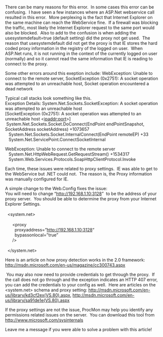 There can be many reasons for this error.&nbsp; In some cases this error&nbsp;can be confusing.&nbsp; I have seen a few instances where an ASP.Net webservice call resulted in this error.&nbsp; More perplexing is the fact that Internet Explorer on the same machine can reach the WebService fine.&nbsp; If a firewall was blocking the traffic, most likely the Internet Explorer request to the same port would also be blocked.&nbsp; Also to add to the confusion is when adding the usesystemdefault=true (default setting) did the proxy not get used.&nbsp; The reason that usesystemdefault did not get the proxy is that IE stores the hard coded proxy information in the registry of the logged on user.&nbsp; When ASP.Net runs, it is not running in the context of the currently logged on user (normally) and so it cannot read the same information that IE is reading to connect to the proxy.

Some other errors around this exeption include: WebException: Unable to connect to the remote server, SocketException (0x2751): A socket operation was attempted to an unreachable host, Socket operation encountered a dead network

Typical call stacks look something like this.  
Exception Details: System.Net.Sockets.SocketException: A socket operation was attempted to an unreachable host  
[SocketException (0x2751): A socket operation was attempted to an unreachable host <<ipaddr:port>>]  
&nbsp;System.Net.Sockets.Socket.DoConnect(EndPoint endPointSnapshot, SocketAddress socketAddress) +1073657  
&nbsp;&nbsp; System.Net.Sockets.Socket.InternalConnect(EndPoint remoteEP) +33  
&nbsp;&nbsp; System.Net.ServicePoint.ConnectSocketInternal

WebException: Unable to connect to the remote server  
&nbsp;&nbsp; System.Net.HttpWebRequest.GetRequestStream() +1534317  
&nbsp;&nbsp; System.Web.Services.Protocols.SoapHttpClientProtocol.Invoke

Each time, these issues were related to proxy settings.&nbsp; IE was able to get to the WebService but .NET could not.&nbsp; The reason is, the Proxy information was manually configured for IE.&nbsp; 

A simple change to the Web.Config fixes the issue:  
You will need to change &#8220;<a href="http://192.168.1.10:3128/" mce_href="http://192.168.1.10:3128/">http://192.168.1.10:3128</a>&#8221;&nbsp; to be the address of your proxy server.&nbsp; You should be able to determine the proxy from your Internet Explorer Settings.  
<configuration>  
&nbsp; <system.net>  
&nbsp;&nbsp;&nbsp; <defaultProxy>  
&nbsp;&nbsp;&nbsp;&nbsp;&nbsp; <proxy  
&nbsp;&nbsp;&nbsp;&nbsp;&nbsp;&nbsp;&nbsp; proxyaddress=&#8221;<a href="http://192.168.1.10:3128/" mce_href="http://192.168.1.10:3128/">http://192.168.1.10:3128</a>&#8220;  
&nbsp;&nbsp;&nbsp;&nbsp;&nbsp;&nbsp;&nbsp; bypassonlocal=&#8221;true&#8221;  
&nbsp;&nbsp;&nbsp;&nbsp;&nbsp; />  
&nbsp;&nbsp;&nbsp; </defaultProxy>  
&nbsp; </system.net>  
</configuration>

Here is an article on how proxy detection works in the 2.0 framework:  
<a href="http://msdn.microsoft.com/en-us/magazine/cc300743.aspx" mce_href="http://msdn.microsoft.com/en-us/magazine/cc300743.aspx">http://msdn.microsoft.com/en-us/magazine/cc300743.aspx</a>

&nbsp;You may also now need to provide credentials to get through the proxy.&nbsp; If the call does not go through and the exception indicates an HTTP 407 error, you can add the credentials to your config as well.&nbsp; Here are articles on the <system.net> schema and proxy setting: <a href="http://msdn.microsoft.com/en-us/library/kd3cf2ex(VS.80).aspx" mce_href="http://msdn.microsoft.com/en-us/library/kd3cf2ex(VS.80).aspx">http://msdn.microsoft.com/en-us/library/kd3cf2ex(VS.80).aspx</a>, <a href="http://msdn.microsoft.com/en-us/library/sa91de1e(VS.80).aspx" mce_href="http://msdn.microsoft.com/en-us/library/sa91de1e(VS.80).aspx">http://msdn.microsoft.com/en-us/library/sa91de1e(VS.80).aspx</a>

If the proxy settings are not the issue, ProcMon may help you identify any permissions related issues on the server.&nbsp; You can download this tool from <a href="http://www.microsoft.com/sysinternals" mce_href="http://www.microsoft.com/sysinternals">http://www.microsoft.com/sysinternals</a><p mce_keep="true">Leave me a message if you were able to solve a problem with this article!</p> <p mce_keep="true">&nbsp;</p>